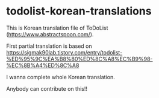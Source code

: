# todolist-korean-translations
This is Korean translation file of ToDoList (https://www.abstractspoon.com/).

First partial translation is based on https://sigmak90lab.tistory.com/entry/todolist-%ED%95%9C%EA%B8%80%ED%8C%A8%EC%B9%98-%EC%8B%A4%ED%8C%A8

I wanna complete whole Korean translation.

Anybody can contribute on this!!

